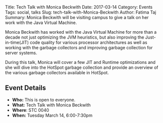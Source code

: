 Title: Tech Talk with Monica Beckwith
Date: 2017-03-14
Category: Events
Tags: social, talks
Slug: tech-talk-with-Monica-Beckwith
Author: Fatima Taj
Summary: Monica Beckwith will be visiting campus to give a talk on her work with the Java Virtual Machine.

Monica Beckwith has worked with the Java Virtual Machine for more than a decade
not just optimizing the JVM heuristics, but also improving the 
Just-in-time(JIT) code quality for various processor architectures as well as
working with the garbage collectors and improving garbage collection for server
systems.

During this talk, Monica will cover a few JIT and Runtime optimizations and she
will dive into the HotSpot garbage collection and provide an overview of the
various garbage collectors available in HotSpot.

## Event Details ##

+ **Who:** This is open to everyone. 
+ **What:** Tech Talk with Monica Beckwith
+ **Where**: STC 0040
+ **When:** Tuesday March 14, 6:00-7:30pm
